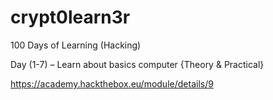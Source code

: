 # crypt0learn3r

100 Days of Learning (Hacking)

Day (1-7) – Learn about basics computer {Theory & Practical}

https://academy.hackthebox.eu/module/details/9

